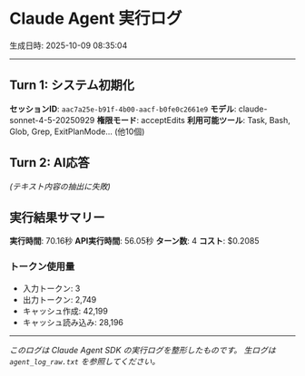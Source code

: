 # Claude Agent 実行ログ

生成日時: 2025-10-09 08:35:04

---

## Turn 1: システム初期化

**セッションID**: `aac7a25e-b91f-4b00-aacf-b0fe0c2661e9`
**モデル**: claude-sonnet-4-5-20250929
**権限モード**: acceptEdits
**利用可能ツール**: Task, Bash, Glob, Grep, ExitPlanMode... (他10個)

## Turn 2: AI応答

*(テキスト内容の抽出に失敗)*

## 実行結果サマリー

**実行時間**: 70.16秒
**API実行時間**: 56.05秒
**ターン数**: 4
**コスト**: $0.2085

### トークン使用量
- 入力トークン: 3
- 出力トークン: 2,749
- キャッシュ作成: 42,199
- キャッシュ読み込み: 28,196

---

*このログは Claude Agent SDK の実行ログを整形したものです。*
*生ログは `agent_log_raw.txt` を参照してください。*